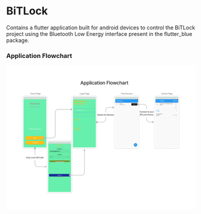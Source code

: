 # BiTLock

Contains a flutter application built for android devices to control the BiTLock project using the Bluetooth Low Energy interface present in the flutter_blue package.

### Application Flowchart
![Flowchart](images/flowchart.png)
